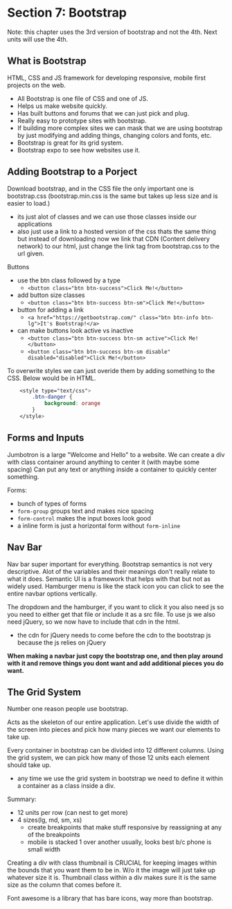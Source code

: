 # Section 7: Bootstrap

Note: this chapter uses the 3rd version of bootstrap and not the 4th. Next units will use the 4th.

## What is Bootstrap

HTML, CSS and JS framework for developing responsive, mobile first projects on the web.

- All Bootstrap is one file of CSS and one of JS.
- Helps us make website quickly.
- Has built buttons and forums that we can just pick and plug.
- Really easy to prototype sites with bootstrap.
- If building more complex sites we can mask that we are using bootstrap by just modifying and adding things, changing colors and fonts, etc.
- Bootstrap is great for its grid system.
- Bootstrap expo to see how websites use it.

## Adding Bootstrap to a Porject

Download bootstrap, and in the CSS file the only important one is bootstrap.css (bootstrap.min.css is the same but takes up less size and is easier to load.)

- its just alot of classes and we can use those classes inside our applications
- also just use a link to a hosted version of the css thats the same thing but instead of downloading now we link that CDN (Content delivery network) to our html, just change the link tag from bootstrap.css to the url given.

Buttons

- use the btn class followed by a type
  - `<button class="btn btn-success">Click Me!</button>`
- add button size classes
  - `<button class="btn btn-success btn-sm">Click Me!</button>`
- button for adding a link
  - `<a href="https://getbootstrap.com/" class="btn btn-info btn-lg">It's Bootstrap!</a>`
- can make buttons look active vs inactive
  - `<button class="btn btn-success btn-sm active">Click Me!</button>`
  - `<button class="btn btn-success btn-sm disable" disabled="disabled">Click Me!</button>`

To overwrite styles we can just overide them by adding something to the CSS. Below would be in HTML.

```css
    <style type="text/css">
        .btn-danger {
            background: orange
        }
    </style>
```

## Forms and Inputs

Jumbotron is a large "Welcome and Hello" to a website.
We can create a div with class container around anything to center it (with maybe some spacing)
Can put any text or anything inside a container to quickly center something.

Forms:

- bunch of types of forms
- `form-group` groups text and makes nice spacing
- `form-control` makes the input boxes look good
- a inline form is just a horizontal form without `form-inline`

## Nav Bar

Nav bar super important for everything.
Bootstrap semantics is not very descriptive. Alot of the variables and their meanings don't really relate to what it does. Semantic UI is a framework that helps with that but not as widely used.
Hamburger menu is like the stack icon you can click to see the entire navbar options vertically.

The dropdown and the hamburger, if you want to click it you also need js so you need to either get that file or include it as a src file. To use js we also need jQuery, so we now have to include that cdn in the html.

- the cdn for jQuery needs to come before the cdn to the bootstrap js because the js relies on jQuery

**When making a navbar just copy the bootstrap one, and then play around with it and remove things you dont want and add additional pieces you do want.**

## The Grid System

Number one reason people use bootstrap.

Acts as the skeleton of our entire application.
Let's use divide the width of the screen into pieces and pick how many pieces we want our elements to take up.

Every container in bootstrap can be divided into 12 different columns. Using the grid system, we can pick how many of those 12 units each element should take up.

- any time we use the grid system in bootstrap we need to define it within a container as a class inside a div.

Summary:

- 12 units per row (can nest to get more)
- 4 sizes(lg, md, sm, xs)
  - create breakpoints that make stuff responsive by reassigning at any of the breakpoints
  - mobile is stacked 1 over another usually, looks best b/c phone is small width

Creating a div with class thumbnail is CRUCIAL for keeping images within the bounds that you want them to be in. W/o it the image will just take up whatever size it is. Thumbnail class within a div makes sure it is the same size as the column that comes before it.

Font awesome is a library that has bare icons, way more than bootstrap.
